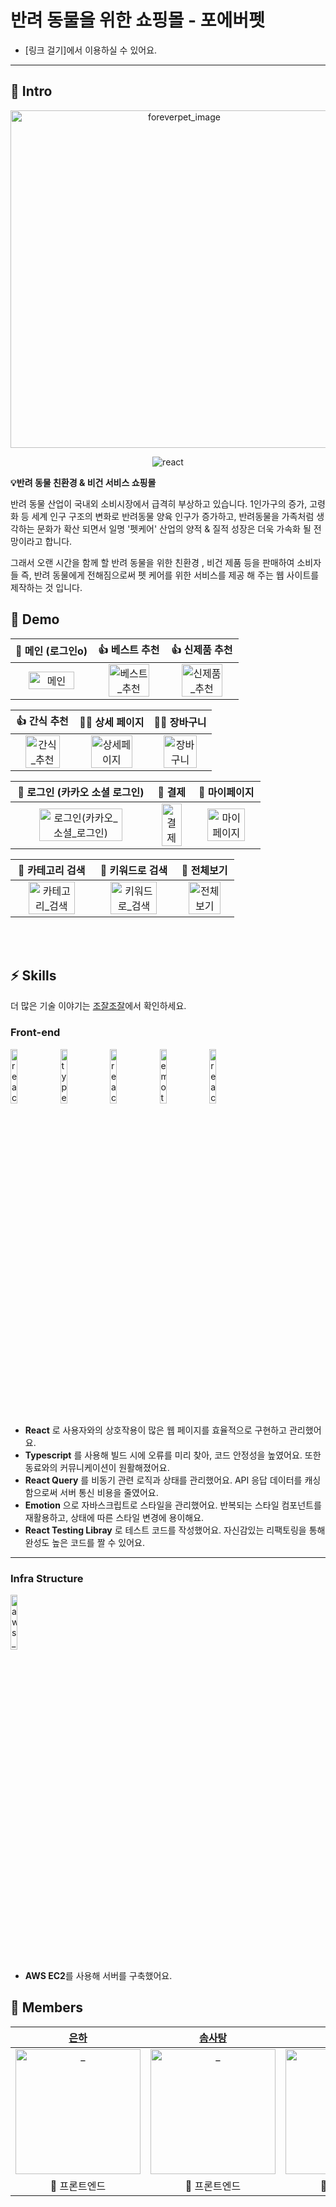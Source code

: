 # 반려 동물을 위한 쇼핑몰 - 포에버펫  

- [링크 걸기]에서 이용하실 수 있어요.

---

## 🍻 Intro

<p align="center">
  <img width="540" alt="foreverpet_image" src="https://github.com/Forever-Pet/foreverpet-frontend/assets/97012561/416a549e-49ff-482b-9deb-dcdd8e4a3088"/>
</p>
<p align="center">
  <img src="https://img.shields.io/badge/react-v17.0.2-9cf?logo=react" alt="react" />
</p>


**💡반려 동물 친환경 & 비건 서비스 쇼핑몰**

반려 동물 산업이 국내외 소비시장에서 급격히 부상하고 있습니다. 1인가구의 증가, 고령화 등 세계 인구 구조의 변화로 반려동물 양육 인구가 증가하고, 반려동물을 가족처럼 생각하는 문화가 확산 되면서 일명 '펫케어' 산업의 양적 & 질적 성장은 더욱 가속화 될 전망이라고 합니다.

그래서 오랜 시간을 함께 할 반려 동물을 위한 친환경 , 비건 제품 등을 판매하여 소비자들 즉, 반려 동물에게 전해짐으로써 펫 케어를 위한 서비스를 제공 해 주는 웹 사이트를 제작하는 것 입니다.



## 🚀 Demo

|                   💖 메인 (로그인o)                   |                   👍 베스트 추천                    |                         👍 신제품 추천                          |
| :----------------------------------------------------------: | :----------------------------------------------------------: | :----------------------------------------------------------: |
| <img src="" alt="메인" width=80%> | <img src="" alt="베스트_추천" width=80%> | <img src="" alt="신제품_추천" width=80%> |

|                         👍 간식 추천                         |                  👩‍💻 상세 페이지                  |                         🧑‍💻 장바구니                         |
| :----------------------------------------------------------: | :----------------------------------------------------------: | :----------------------------------------------------------: |
| <img src="" alt="간식_추천" width=80%> | <img src="" alt="상세페이지" width=80%> | <img src="f" alt="장바구니" width=80%> |

|                👯 로그인 (카카오 소셜 로그인)                 |                     💁 결제                      |                     💆  마이페이지                    |
| :----------------------------------------------------------: | :----------------------------------------------------------: | :----------------------------------------------------------: |
| <img src="" alt="로그인(카카오_소셜_로그인)" width=80%> | <img src="" alt="결제" width=80%> | <img src="" alt="마이페이지" width=80%> |

|                       🍓 카테고리 검색                        |                       🔎 키워드로 검색                        |                          🥂 전체보기                          |
| :----------------------------------------------------------: | :----------------------------------------------------------: | :----------------------------------------------------------: |
| <img src="" alt="카테고리_검색" width=80%> | <img src="" alt="키워드로_검색" width=80%> | <img src="" alt="전체보기" width=80%> |
</br>
</br>

## ⚡️ Skills

더 많은 기술 이야기는 [조잘조잘](https://jujeol-jujeol.github.io/)에서 확인하세요.

### Front-end

<p>
  <img src="https://user-images.githubusercontent.com/52682603/138834243-fb74d81e-e90d-4c6a-8793-05df588f59ab.png" alt="react" width=15%>
  <img src="https://user-images.githubusercontent.com/52682603/138834262-a7af2293-e398-416d-8dd3-ff5fab8cb80d.png" alt="type_script" width=15%>
  <img src="https://user-images.githubusercontent.com/52682603/138835731-e0e727ad-0bd1-44ca-a3b3-98c4d1b89c20.png" alt="react_query" width=15%>
  <img src="https://user-images.githubusercontent.com/52682603/138834258-c4b4a706-3a7e-40c8-8a08-c0ac4815d7e0.png" alt="emotion" width=15%>
  <img src="https://user-images.githubusercontent.com/52682603/138834282-b22f1f99-5470-4bc4-9b5b-4b7ed1325643.png" alt="react_testing_library" width=15%>
</p>

- **React** 로 사용자와의 상호작용이 많은 웹 페이지를 효율적으로 구현하고 관리했어요.
- **Typescript** 를 사용해 빌드 시에 오류를 미리 찾아, 코드 안정성을 높였어요. 또한 동료와의 커뮤니케이션이 원활해졌어요.
- **React Query** 를 비동기 관련 로직과 상태를 관리했어요. API 응답 데이터를 캐싱함으로써 서버 통신 비용을 줄였어요.
- **Emotion** 으로 자바스크립트로 스타일을 관리했어요. 반복되는 스타일 컴포넌트를 재활용하고, 상태에 따른 스타일 변경에 용이해요.  
- **React Testing Libray** 로 테스트 코드를 작성했어요. 자신감있는 리팩토링을 통해 완성도 높은 코드를 짤 수 있어요.

---

### Infra Structure

<p>
  <img src="https://user-images.githubusercontent.com/52682603/138834271-9004826c-7b4e-418a-95ea-57d1c05f6e8a.png" alt="aws_ec2" width=15%>
</p>

- **AWS EC2**를 사용해 서버를 구축했어요.


## 🌈 Members

|            [은하]([https://github.com/sunhpark42](https://github.com/EUN-HA-CHOI))             |            [솜사탕]([https://github.com/devhyun637](https://github.com/sstipdev))             |             [엘라]([https://github.com/sihyung92](https://github.com/shineju))             |                        
| :----------------------------------------------------------: | :----------------------------------------------------------: | :----------------------------------------------------------: | 
| <img src="" width=200px alt="_"/> | <img src="" width=200px alt="_"/> | <img src="" width=200px alt="_"/> |  
|                         🍷 프론트엔드                         |                         🍾 프론트엔드                         |                           🍷 프론트엔드                           |                       

